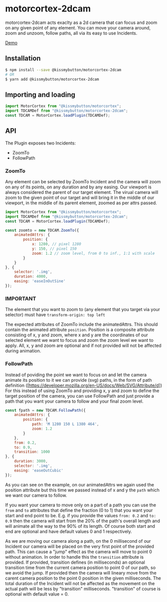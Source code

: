 # motorcortex-2dcam
motorcortex-2dcam acts exaclty as a 2d camera that can focus and zoom on
any given point of any element.
You can move your camera around, zoom and unzoom, follow paths, all
via its easy to use Incidents.

[Demo](https://kissmybutton.github.io/motorcortex-2dcam/demo/)

## Installation

```bash
$ npm install --save @kissmybutton/motorcortex-2dcam
# OR
$ yarn add @kissmybutton/motorcortex-2dcam
```

## Importing and loading

```javascript
import MotorCortex from "@kissmybutton/motorcortex";
import TDCAMDef from "@kissmybutton/motorcortex-2dcam";
const TDCAM = MotorCortex.loadPlugin(TDCAMDef);
```

## API
The Plugin exposes two Incidents:
* ZoomTo
* FollowPath

### ZoomTo
Any element can be selected by ZoomTo Incident and the camera will zoom
on any of its points, on any duration and by any easing. 
Our viewport is always considered the parent of our target element. The
virual camera will zoom to the given point of our target and will bring it in the middle
of our viewport, in the middle of its parent element, zoomed as per attrs passed.

```javascript
import MotorCortex from "@kissmybutton/motorcortex";
import TDCAMDef from "@kissmybutton/motorcortex-2dcam";
const TDCAM = MotorCortex.loadPlugin(TDCAMDef);

const zoomto = new TDCAM.ZoomTo({
    animatedAttrs: {
        position: {
            x: 1280, // pixel 1280
            y: 150, // pixel 150
            zoom: 1.2 // zoom level, from 0 to inf., 1:1 with scale
        }
    }
}, {
    selector: '.img',
    duration: 4000,
    easing: 'easeInOutSine'
});
```

### IMPORTANT
The element that you want to zoom to (any element that you target via your selector) must have `transform-origin: top left`

The expected attributes of ZoomTo include the animatedAttrs. This should contain the animated attribute `position`. 
Position is a composite attribute consisting of x, y and zoom, where x and y are the coordinates of our selected element we want to focus and zoom the zoom level we want to apply.
All, x, y and zoom are optional and if not provided will not be affected during animation.

### FollowPath
Instead of poviding the point we want to focus on and let the camera animate its position
to it we can provide (svg) paths, in the form of path definition ([https://developer.mozilla.org/en-US/docs/Web/SVG/Attribute/d])
For this instead of using ZoomTo and providing x, y and zoom to define the target position of the camera,
you can use FollowPath and just provide a path that you want your camera to follow and your final zoom
level. 

```javascript
const fpath = new TDCAM.FollowPath({
    animatedAttrs: {
        position: {
            path: 'M 1280 150 L 1380 464',
            zoom: 1.2
        }
    },
    from: 0.2,
    to: 0.9,
    transition: 1000
}, {
    duration: 3000,
    selector: '.img',
    easing: 'easeOutCubic'
});
```

As you can see on the example, on our animatedAttrs we again used the position attribute but this
time we passed instead of x and y the `path` which we want our camera to follow.

If you want your camera to move only on a part of a path you can use the `from` and `to` attributes
that define the fraction (0 to 1) that you want your start and end point to be. E.g. if you
provide the values `from: 0.2` and `to: 0.9` then the camera will start from the 20% of the path's overall length and
will animate all the way to the 90% of its length. Of course both start and end are optional and have
default values 0 and 1 respectively. 

As we are moving our camera along a path, on the 0 millisecond of our Incident our camera will be placed on
the very first point of the provided path. This can cause a "jump" effect as the camera will 
move to point 0 without animation. In order to handle this the `transition` attribute
is provided. If provided, transition defines (in milliseconds) an optional transition time from the current
camera position to point 0 of our path, so we avoid the jump. If provided then the camera will lineary move from
the carent camera position to the point 0 position in the given milliseconds. The total duration of the
Incident will not be affected as the movement on the actual path will be
less by "transition" milliseconds. "transition" of course is optional with default value = 0.

